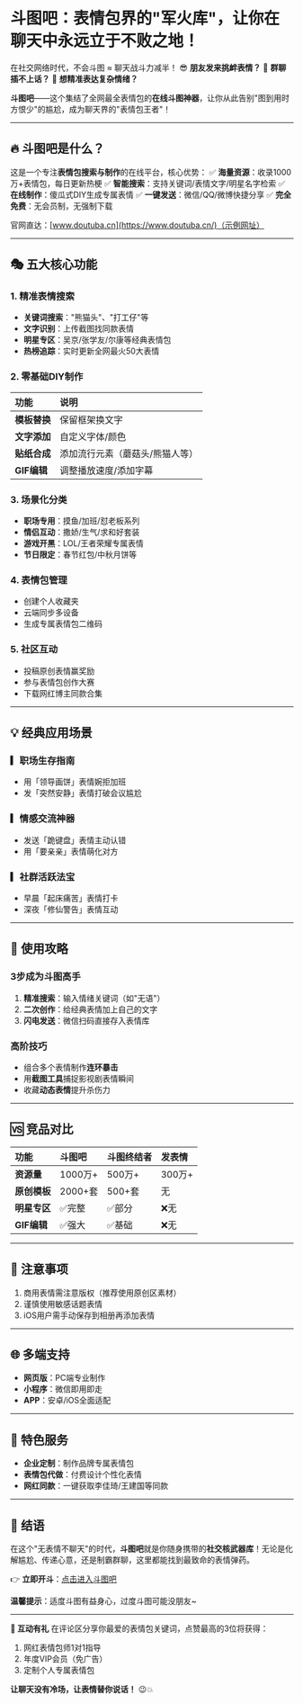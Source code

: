# **斗图吧：表情包界的"军火库"，让你在聊天中永远立于不败之地！**

在社交网络时代，不会斗图 ≈ 聊天战斗力减半！
😎 **朋友发来挑衅表情？**
😤 **群聊插不上话？**
🤣 **想精准表达复杂情绪？**

**斗图吧**——这个集结了全网最全表情包的**在线斗图神器**，让你从此告别"图到用时方恨少"的尴尬，成为聊天界的"表情包王者"！

------

## **🔥 斗图吧是什么？**

这是一个专注**表情包搜索与制作**的在线平台，核心优势：
✅ **海量资源**：收录1000万+表情包，每日更新热梗
✅ **智能搜索**：支持关键词/表情文字/明星名字检索
✅ **在线制作**：傻瓜式DIY生成专属表情
✅ **一键发送**：微信/QQ/微博快捷分享
✅ **完全免费**：无会员制，无强制下载

官网直达：[www.doutuba.cn](https://www.doutuba.cn/)（示例网址）

------

## **🎭 五大核心功能**

### **1. 精准表情搜索**

- **关键词搜索**："熊猫头"、"打工仔"等
- **文字识别**：上传截图找同款表情
- **明星专区**：吴京/张学友/尔康等经典表情包
- **热榜追踪**：实时更新全网最火50大表情

### **2. 零基础DIY制作**

| 功能         | 说明                            |
| :----------- | :------------------------------ |
| **模板替换** | 保留框架换文字                  |
| **文字添加** | 自定义字体/颜色                 |
| **贴纸合成** | 添加流行元素（蘑菇头/熊猫人等） |
| **GIF编辑**  | 调整播放速度/添加字幕           |

### **3. 场景化分类**

- **职场专用**：摸鱼/加班/怼老板系列
- **情侣互动**：撒娇/生气/求和好套装
- **游戏开黑**：LOL/王者荣耀专属表情
- **节日限定**：春节红包/中秋月饼等

### **4. 表情包管理**

- 创建个人收藏夹
- 云端同步多设备
- 生成专属表情包二维码

### **5. 社区互动**

- 投稿原创表情赢奖励
- 参与表情包创作大赛
- 下载网红博主同款合集

------

## **💡 经典应用场景**

### **▎职场生存指南**

- 用「领导画饼」表情婉拒加班
- 发「突然安静」表情打破会议尴尬

### **▎情感交流神器**

- 发送「跪键盘」表情主动认错
- 用「要亲亲」表情萌化对方

### **▎社群活跃法宝**

- 早晨「起床痛苦」表情打卡
- 深夜「修仙警告」表情互动

------

## **📱 使用攻略**

### **3步成为斗图高手**

1. **精准搜索**：输入情绪关键词（如"无语"）
2. **二次创作**：给经典表情加上自己的文字
3. **闪电发送**：微信扫码直接存入表情库

### **高阶技巧**

- 组合多个表情制作**连环暴击**
- 用**截图工具**捕捉影视剧表情瞬间
- 收藏**动态表情**提升杀伤力

------

## **🆚 竞品对比**

| 功能         | 斗图吧  | 斗图终结者 | 发表情 |
| :----------- | :------ | :--------- | :----- |
| **资源量**   | 1000万+ | 500万+     | 300万+ |
| **原创模板** | 2000+套 | 500+套     | 无     |
| **明星专区** | ✅完整   | ✅部分      | ❌无    |
| **GIF编辑**  | ✅强大   | ✅基础      | ❌无    |

------

## **🚨 注意事项**

1. 商用表情需注意版权（推荐使用原创区素材）
2. 谨慎使用敏感话题表情
3. iOS用户需手动保存到相册再添加表情

------

## **🌐 多端支持**

- **网页版**：PC端专业制作
- **小程序**：微信即用即走
- **APP**：安卓/iOS全面适配

------

## **🎁 特色服务**

- **企业定制**：制作品牌专属表情包
- **表情包代做**：付费设计个性化表情
- **网红同款**：一键获取李佳琦/王建国等同款

------

## **📣 结语**

在这个"无表情不聊天"的时代，**斗图吧**就是你随身携带的**社交核武器库**！无论是化解尴尬、传递心意，还是制霸群聊，这里都能找到最致命的表情弹药。

👉 **立即开斗**：[点击进入斗图吧](https://www.doutuba.cn/)

**温馨提示**：适度斗图有益身心，过度斗图可能没朋友~

------

**💬 互动有礼**
在评论区分享你最爱的表情包关键词，点赞最高的3位将获得：

1. 网红表情包师1对1指导
2. 年度VIP会员（免广告）
3. 定制个人专属表情包

**让聊天没有冷场，让表情替你说话！** 😉💥